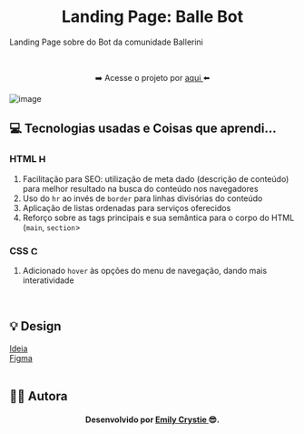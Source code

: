 <h1 align="center"> Landing Page: Balle Bot </h1>
<p> Landing Page sobre do Bot da comunidade Ballerini </p>
<br>
<p align="center"> ➡️ Acesse o projeto por <a href="https://crystie-lpballerini.netlify.app" target="_blank"> aqui </a>⬅️</p>

![image](https://user-images.githubusercontent.com/81563039/156046308-ea14a41f-0f53-4fbb-8f6e-34c931eea23f.png)
<br>
 
<h2> 💻 Tecnologias usadas e Coisas que aprendi... </h2>
 <h3> HTML 
  <img src="https://cdn-icons-png.flaticon.com/512/174/174854.png" alt="HTML5" width="15" height="15"/>
 </h3>
  <ol>
   <li> Facilitação para SEO: utilização de meta dado (descrição de conteúdo) para melhor resultado na busca do conteúdo nos navegadores </li>
   <li> Uso do <code>hr</code> ao invés de <code>border</code> para linhas divisórias do conteúdo </li>
   <li> Aplicação de listas ordenadas para serviços oferecidos </li>
   <li> Reforço sobre as tags principais e sua semântica para o corpo do HTML (<code>main</code>, <code>section</code>> </li>
  </ol>
 <h3> CSS 
  <img src="https://cdn-icons-png.flaticon.com/512/732/732190.png" alt="CSS3" width="15" height="15"/>
 </h3>
  <ol>
   <li> Adicionado <code>hover</code> às opções do menu de navegação, dando mais interatividade </li>
  </ol>
<br>
 
<h2> 💡 Design </h2>
<a href="https://www.youtube.com/watch?v=llF6vD-RljE" target="_blank"> Ideia </a>
<br>
<a href="https://www.figma.com/file/myqP66iQwzjwjrIAJyyrip/BalleBot?node-id=0%3A1" target="_blank"> Figma </a>
<br>
<br>
<h2> 👩‍💻 Autora </h2>
<h4 align="center"> Desenvolvido por <a href="https://www.linkedin.com/in/emilycrystie/" target="_blank"> Emily Crystie <a>  😎. <h4>
